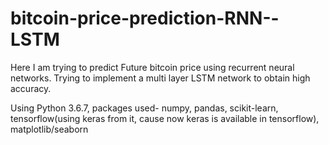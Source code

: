 # bitcoin-price-prediction-RNN--LSTM

Here I am trying to predict Future bitcoin price using recurrent neural networks.
Trying to implement a multi layer LSTM network to obtain high accuracy.

Using Python 3.6.7, packages used-
numpy,
pandas,
scikit-learn,
tensorflow(using keras from it, cause now keras is available in tensorflow),
matplotlib/seaborn
